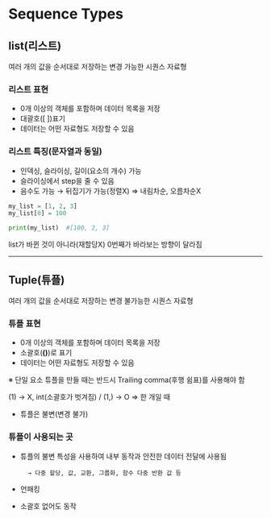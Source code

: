 # Sequence Types

## list(리스트)

여러 개의 값을 순서대로 저장하는 변경 가능한 시퀀스 자료형

### **리스트 표현**

- 0개 이상의 객체를 포함하며 데이터 목록을 저장
- 대괄호([ ])표기
- 데이터는 어떤 자료형도 저장할 수 있음

### **리스트 특징(문자열과 동일)**

- 인덱싱, 슬라이싱, 길이(요소의 개수) 가능
- 슬라이싱에서 step을 줄 수 있음
- 음수도 가능 → 뒤집기가 가능(정렬X) ⇒ 내림차순, 오름차순X

```python
my_list = [1, 2, 3]
my_list[0] = 100

print(my_list)  #[100, 2, 3]
```

list가 바뀐 것이 아니라(재할당X) 0번째가 바라보는 방향이 달라짐

---

## Tuple(튜플)

여러 개의 값을 순서대로 저장하는 변경 불가능한 시퀀스 자료형

### 튜플 표현

- 0개 이상의 객체를 포함하며 데이터 목록을 저장
- 소괄호(**()**)로 표기
- 데이터는 어떤 자료형도 저장할 수 있음

※ 단일 요소 튜플을 만들 때는 반드시 Trailing comma(후행 쉼표)를 사용해야 함

(1) → X, int(소괄호가 벗겨짐) / (1,) → O    ⇒ 한 개일 때

- 튜플은 불변(변경 불가)

### 튜플이 사용되는 곳

- 튜플의 불변 특성을 사용하여 내부 동작과 안전한 데이터 전달에 사용됨

        → 다중 할당, 값, 교환, 그룹화, 함수 다중 반환 값 등

- 언패킹
- 소괄호 없어도 동작
